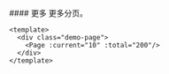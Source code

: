 <cn>
#### 更多
更多分页。
</cn>

```vue
<template>
  <div class="demo-page">
    <Page :current="10" :total="200"/>
  </div>
</template>
```